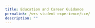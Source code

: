 ```yaml
---
title: Education and Career Guidance
permalink: /wrs-student-experience/cce/
description: ""
---
```


